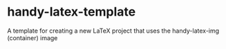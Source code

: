 # handy-latex-template
A template for creating a new LaTeX project that uses the handy-latex-img (container) image
